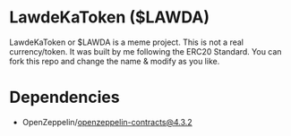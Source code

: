 # LawdeKaToken ($LAWDA)

LawdeKaToken or $LAWDA is a meme project. This is not a real currency/token. It was built by me following the ERC20 Standard. You can fork this repo and change the name & modify as you like.

# Dependencies

- OpenZeppelin/openzeppelin-contracts@4.3.2